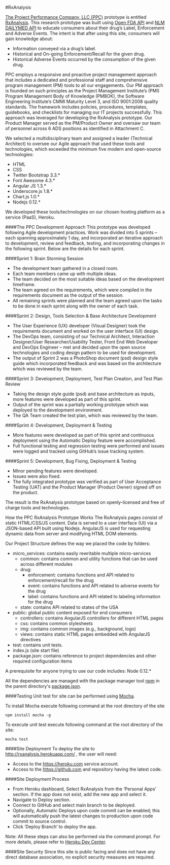 #RxAnalysis

[The Project Performance Company, LLC (PPC)](http://www.ppc.com/) prototype is entitled [RxAnalysis](http://rxanalysis.herokuapp.com). This research prototype was built using [Open FDA API](https://open.fda.gov) and [NLM DAILYMED API](https://dailymed.nlm.nih.gov) to educate consumers about their drug’s Label, Enforcement and Adverse Events. The intent is that after using this site, consumers will gain knowledge about:
- Information conveyed via a drug’s label.
- Historical and On-going Enforcement/Recall for the given drug.
- Historical Adverse Events occurred by the consumption of the given drug. 

PPC employs a responsive and proactive project management approach that includes a dedicated and professional staff and comprehensive program management (PM) tools to all our engagements. Our PM approach is founded on such principles as the Project Management Institute’s (PMI) Program Management Body of Knowledge (PMBOK), the Software Engineering Institute’s CMMI Maturity Level 3, and ISO 9001:2008 quality standards. The framework includes policies, procedures, templates, guidebooks, and checklists for managing our IT projects successfully. This approach was leveraged for developing the RxAnalysis prototype. Our Product Manager served as the PM/Product Owner and oversaw our team of personnel across 6 ADS positions as identified in Attachment C.

We selected a multidisciplinary team and assigned a leader (Technical Architect) to oversee our Agile approach that used these tools and technologies, which exceeded the minimum five modern and open-source technologies:
  - HTML
  - CSS
  - Twitter Bootstrap 3.3.*
  - Font Awesome 4.3.*
  - Angular JS 1.3.*
  - Underscore.js 1.8.*
  - Chart.js 1.0.*
  - Nodejs 0.12.*

We developed these tools/technologies on our chosen hosting platform as a service (PaaS), Heroku.

####The PPC Development Approach
This prototype was developed following Agile development practices. Work was divided into 5 sprints – each spanning approximately 1 day, and incorporated an iterative approach to development, review and feedback, testing, and incorporating changes in the following sprint. Below are the details for each sprint.

####Sprint 1: Brain Storming Session
- The development team gathered in a closed room. 
- Each team members came up with multiple ideas.
- The team decided on the most suitable ideas based on the development timeframe. 
- The team agreed on the requirements, which were compiled in the requirements document as the output of the session.
- All remaining sprints were planned and the team agreed upon the tasks to be done in each sprint along with the owner of each task.

####Sprint 2: Design, Tools Selection & Base Architecture Development
- The User Experience (UX) developer (Visual Designer) took the requirements document and worked on the user interface (UI) design.
- The DevOps team, consisting of our Technical Architect, Interaction Designer/User Researcher/Usability Tester, Front End Web Developer and DevOps Engineer – met and decided upon the open source technologies and coding design pattern to be used for development.
- The output of Sprint 2 was a PhotoShop document (psd) design style guide which incorporated feedback and was based on the architecture which was reviewed by the team.

####Sprint 3: Development, Deployment, Test Plan Creation, and Test Plan Review
- Taking the design style guide (psd) and base architecture as inputs, more features were developed as part of this sprint.
- Output of the sprint was a partially working prototype which was deployed to the development environment.
- The QA Team created the test plan, which was reviewed by the team.

####Sprint 4: Development, Deployment & Testing
- More features were developed as part of this sprint and continuous deployment using the Automatic Deploy feature were accomplished.
- Full functional testing and regression testing were performed and issues were logged and tracked using GitHub’s issue tracking system.

####Sprint 5: Development, Bug Fixing, Deployment & Testing
- Minor pending features were developed. 
- Issues were also fixed.
- The fully integrated prototype was verified as part of User Acceptance Testing (UAT) and the Product Manager (Product Owner) signed off on the product.

The result is the RxAnalysis prototype based on openly-licensed and free of charge tools and technologies.

How the PPC RxAnalysis Prototype Works
The RxAnalysis pages consist of static HTML/CSS/JS content. Data is served to a user interface (UI) via a JSON-based API built using Nodejs. AngularJS is used for requesting dynamic data from server and modifying HTML DOM elements.

Our Project Structure defines the way we placed the code by folders:
- micro_services: contains easily rewritable multiple micro-services
   - common: contains common and utility functions that can be used across different modules
   - drug: 
      - enforcement: contains functions and API related to enforcement/recall for the drug
      - event: contains functions and API related to adverse events for the drug
      - label: contains functions and API related to labeling information for the drug
   - state: contains API related to states of the USA
- public: global public content exposed for end consumers
   - controllers: contains AngularJS controllers for different HTML pages
   - css: contains common stylesheets 
   - img: contains common images (e.g., background, logo)
   - views: contains static HTML pages embedded with AngularJS directives
- test: contains unit tests.
- index.js  (site start file)
- package.json: contains reference to project dependencies and other required configuration items

A prerequisite for anyone trying to use our code includes:
Node 0.12.* 

All the dependencies are managed with the package manager tool [npm](https://www.npmjs.com) in the parent directory's [package.json](https://github.com/patelhalley/RxAnalysis/blob/master/package.json).

####Testing
Unit test for site can be performed using [Mocha](http://mochajs.org/).

To install Mocha execute following command at the root directory of the site
```
npm install mocha -g
```
To execute unit test execute following command at the root directory of the site:
```
mocha test
```

####Site Deployment
To deploy the site to http://rxanalysis.herokuapp.com/ , the user will need:
- Access to the https://heroku.com service account.
- Access to the https://github.com and repository having the latest code.

####Site Deployment Process
- From Heroku dashboard, Select RxAnalysis from the ‘Personal Apps’ section. If the app does not exist, add the new app and select it.
- Navigate to Deploy section.
- Connect to GitHub and select main branch to be deployed.
- Optionally, Automatic Deploys upon code commit can be enabled; this will automatically push the latest changes to production upon code commit to source control.
- Click ‘Deploy Branch’ to deploy the app.

Note: All these steps can also be performed via the command prompt. For more details, please refer to [Heroku Dev Center](https://devcenter.heroku.com/articles/getting-started-with-nodejs#introduction).

####Site Security
Since this site is public facing and does not have any direct database association, no explicit security measures are required.


